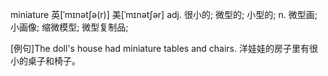 miniature 英[ˈmɪnətʃə(r)] 美[ˈmɪnətʃər] adj. 很小的; 微型的; 小型的; n. 微型画; 小画像; 缩微模型; 微型复制品;

[例句]The doll's house had miniature tables and chairs. 洋娃娃的房子里有很小的桌子和椅子。
